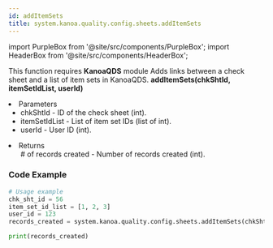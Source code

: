 ```yaml
---
id: addItemSets
title: system.kanoa.quality.config.sheets.addItemSets
---
```


import PurpleBox from '@site/src/components/PurpleBox';
import HeaderBox from '@site/src/components/HeaderBox';

<PurpleBox>This function requires <b>KanoaQDS</b> module</PurpleBox>
<HeaderBox header="Description">Adds links between a check sheet and a list of item sets in KanoaQDS.</HeaderBox>
<HeaderBox header="Syntax">
    <b>addItemSets(chkShtId, itemSetIdList, userId)</b>
    <li> Parameters <br />
        <ul>
            <li>chkShtId - ID of the check sheet (int).</li>
            <li>itemSetIdList - List of item set IDs (list of int).</li>
            <li>userId - User ID (int).</li>
        </ul>
    </li>
    <li> Returns <br />
        <ul># of records created - Number of records created (int).</ul>
    </li>
</HeaderBox>

### Code Example
```python
# Usage example
chk_sht_id = 56
item_set_id_list = [1, 2, 3]
user_id = 123
records_created = system.kanoa.quality.config.sheets.addItemSets(chkShtId=chk_sht_id, itemSetIdList=item_set_id_list, userId=user_id)

print(records_created)